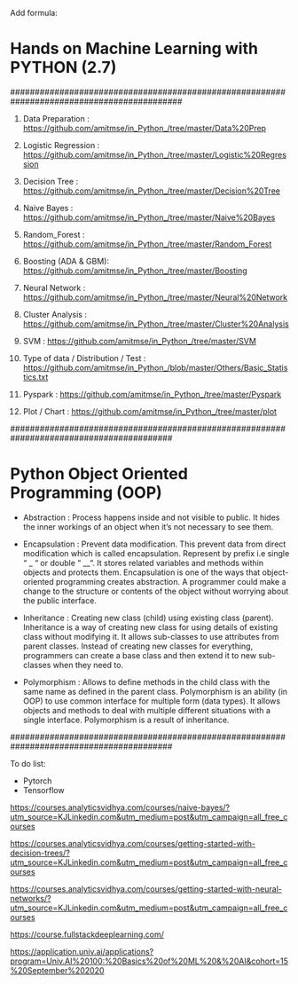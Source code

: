 Add formula:

# Hands on Machine Learning with PYTHON (2.7)

###########################################################################################

01. Data Preparation : https://github.com/amitmse/in_Python_/tree/master/Data%20Prep

02. Logistic Regression : https://github.com/amitmse/in_Python_/tree/master/Logistic%20Regression

03. Decision Tree : https://github.com/amitmse/in_Python_/tree/master/Decision%20Tree

04. Naive Bayes : https://github.com/amitmse/in_Python_/tree/master/Naive%20Bayes

05. Random_Forest : https://github.com/amitmse/in_Python_/tree/master/Random_Forest

06. Boosting (ADA & GBM): https://github.com/amitmse/in_Python_/tree/master/Boosting

07. Neural Network : https://github.com/amitmse/in_Python_/tree/master/Neural%20Network

08. Cluster Analysis : https://github.com/amitmse/in_Python_/tree/master/Cluster%20Analysis

09. SVM : https://github.com/amitmse/in_Python_/tree/master/SVM

10. Type of data / Distribution / Test : https://github.com/amitmse/in_Python_/blob/master/Others/Basic_Statistics.txt

11. Pyspark : https://github.com/amitmse/in_Python_/tree/master/Pyspark

12. Plot / Chart : https://github.com/amitmse/in_Python_/tree/master/plot

#########################################################################################

# Python Object Oriented Programming (OOP)

- Abstraction : Process happens inside and not visible to public.
                It hides the inner workings of an object when it’s not necessary to see them.

- Encapsulation	: Prevent data modification.
                  This prevent data from direct modification which is called encapsulation. 
                  Represent by prefix i.e single “ _ “ or double “ __“. 
                  It stores related variables and methods within objects and protects them.
                  Encapsulation is one of the ways that object-oriented programming creates abstraction. 
                  A programmer could make a change to the structure or contents of the object without worrying about the public interface.

- Inheritance :	Creating new class (child) using existing class (parent). 
                Inheritance is a way of creating new class for using details of existing class without modifying it. 
                It allows sub-classes to use attributes from parent classes. 
                Instead of creating new classes for everything, programmers can create a base class and then extend it to new sub-classes when they need to.

- Polymorphism :	Allows to define methods in the child class with the same name as defined in the parent class.
                  Polymorphism is an ability (in OOP) to use common interface for multiple form (data types).
                  It allows objects and methods to deal with multiple different situations with a single interface. 
                  Polymorphism is a result of inheritance.

#########################################################################################

To do list:
- Pytorch
- Tensorflow

https://courses.analyticsvidhya.com/courses/naive-bayes/?utm_source=KJLinkedin.com&utm_medium=post&utm_campaign=all_free_courses

https://courses.analyticsvidhya.com/courses/getting-started-with-decision-trees/?utm_source=KJLinkedin.com&utm_medium=post&utm_campaign=all_free_courses

https://courses.analyticsvidhya.com/courses/getting-started-with-neural-networks/?utm_source=KJLinkedin.com&utm_medium=post&utm_campaign=all_free_courses


https://course.fullstackdeeplearning.com/

https://application.univ.ai/applications?program=Univ.AI%20100:%20Basics%20of%20ML%20&%20AI&cohort=15%20September%202020

